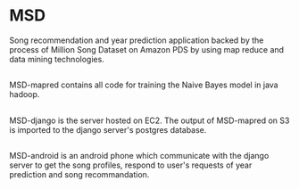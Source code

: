 MSD
===

Song recommendation and year prediction application backed by the process of Million Song Dataset on Amazon PDS by using map reduce and data mining technologies.

##
MSD-mapred contains all code for training the Naive Bayes model in java hadoop.

##
MSD-django is the server hosted on EC2. The output of MSD-mapred on S3 is imported to the django server's postgres database.

##
MSD-android is an android phone which communicate with the django server to get the song profiles, respond to user's requests of year prediction and song recommandation.